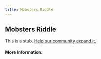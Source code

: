 ```yaml
---
title: Mobsters Riddle
---
```


## Mobsters Riddle

This is a stub. [Help our community expand it.](https://github.com/freeCodeCamp/guide-articles/tree/master/articles/Logic/Mobsters-Riddle/index.md)

<!-- The article goes here, in GitHub-flavored Markdown. Feel free to add YouTube videos, images, and CodePen/JSBin embeds  -->

#### More Information:
<!-- Please add any articles you think might be helpful to read before writing the article -->


